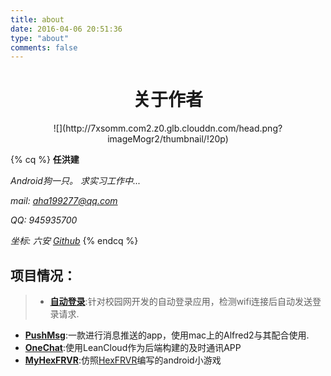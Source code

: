 ```yaml
---
title: about
date: 2016-04-06 20:51:36
type: "about"
comments: false
---
```


# <center>关于作者</center>
<center>![](http://7xsomm.com2.z0.glb.clouddn.com/head.png?imageMogr2/thumbnail/!20p) </center>

{% cq %}
**任洪建**

*Android狗一只。 求实习工作中...*

*mail: <aha199277@qq.com>*

*QQ: 945935700*

 *坐标: 六安*
[*Github*](https://github.com/ahjsrhj)
 {% endcq %}



## 项目情况：
>- [**自动登录**](https://github.com/ahjsrhj/AutoLogin):针对校园网开发的自动登录应用，检测wifi连接后自动发送登录请求.
- [**PushMsg**](https://github.com/ahjsrhj/PushMsg):一款进行消息推送的app，使用mac上的Alfred2与其配合使用.
- [**OneChat**](https://github.com/ahjsrhj/Projects/tree/master/OneChat):使用LeanCloud作为后端构建的及时通讯APP
- [**MyHexFRVR**](https://github.com/ahjsrhj/EveryDayBuild/tree/master/MyHexFRVR):仿照[HexFRVR](hex.frvr.com)编写的android小游戏
